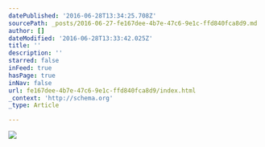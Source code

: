 ```yaml
---
datePublished: '2016-06-28T13:34:25.708Z'
sourcePath: _posts/2016-06-27-fe167dee-4b7e-47c6-9e1c-ffd840fca8d9.md
author: []
dateModified: '2016-06-28T13:33:42.025Z'
title: ''
description: ''
starred: false
inFeed: true
hasPage: true
inNav: false
url: fe167dee-4b7e-47c6-9e1c-ffd840fca8d9/index.html
_context: 'http://schema.org'
_type: Article

---
```

![](https://imgflo.herokuapp.com/graph/vahj1ThiexotieMo/d5be8b1059ab8143f794d73d2114b5e5/croprotate.jpg?cropheight=3282&cropwidth=4928&degrees=0&input=https%3A%2F%2Fthe-grid-user-content.s3-us-west-2.amazonaws.com%2F80dd714a-6226-4be4-8374-bd42df79acb1.jpg&x=0&y=0)
